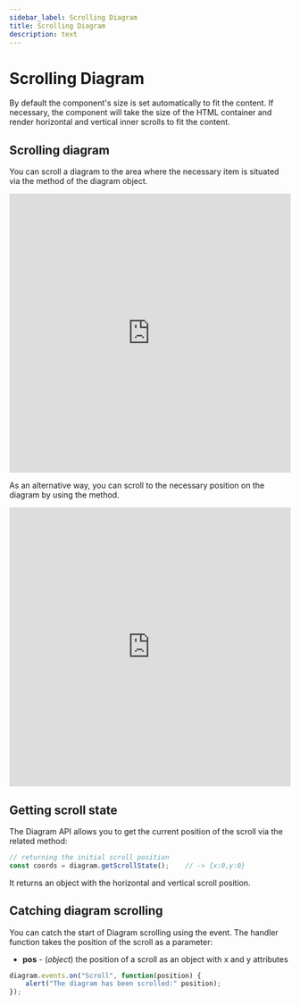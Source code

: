 ```yaml
---
sidebar_label: Scrolling Diagram
title: Scrolling Diagram
description: text
---
```


# Scrolling Diagram

By default the component's size is set automatically to fit the content. If necessary, the component will take the size of the HTML container and render horizontal and vertical inner scrolls to fit the content.


Scrolling diagram
---------------

You can scroll a diagram to the area where the necessary item is situated via the [](../../api/diagram/showitem_method.md) method of the diagram object.

<iframe src="https://snippet.dhtmlx.com/d7kvzq4r?mode=result" frameborder="0" class="snippet_iframe" width="100%" height="500"></iframe>

As an alternative way, you can scroll to the necessary position on the diagram by using the [](../../api/diagram/scrollto_method.md) method.

<iframe src="https://snippet.dhtmlx.com/f970hbym?mode=result" frameborder="0" class="snippet_iframe" width="100%" height="500"></iframe>

Getting scroll state 
------------------

The Diagram API allows you to get the current position of the scroll via the related [](../../api/diagram/getscrollstate_method.md) method:

~~~js
// returning the initial scroll position
const coords = diagram.getScrollState();	// -> {x:0,y:0}
~~~

It returns an object with the horizontal and vertical scroll position.

Catching diagram scrolling 
--------------------------

You can catch the start of Diagram scrolling using the [](../../api/diagram/scroll_event.md) event. The handler function takes the position of the scroll as a parameter:

- **pos** - (*object*) the position of a scroll as an object with x and y attributes

~~~js
diagram.events.on("Scroll", function(position) {
    alert("The diagram has been scrolled:" position);
});
~~~